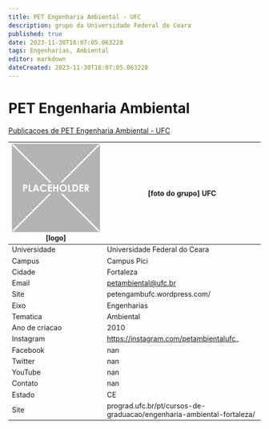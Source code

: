 ```yaml
---
title: PET Engenharia Ambiental - UFC
description: grupo da Universidade Federal do Ceara
published: true
date: 2023-11-30T16:07:05.063228
tags: Engenharias, Ambiental
editor: markdown
dateCreated: 2023-11-30T16:07:05.063228
---
```


# PET Engenharia Ambiental

[Publicacoes de PET Engenharia Ambiental - UFC](/atividade/281PETEngenhariaAmbientalUFC/feed.md)

| ![placeholder.png](/placeholder.png) [logo] | [foto do grupo] UFC         |
| ------------------------------------------- | ------------------------------------------------- |
| Universidade                                | Universidade Federal do Ceara      |
| Campus                                      | Campus Pici            |
| Cidade                                      | Fortaleza             |
| Email                                       | petambiental@ufc.br             |
| Site                                        | petengambufc.wordpress.com/              |
| Eixo                                        | Engenharias              |
| Tematica                                    | Ambiental          |
| Ano de criacao                              | 2010        |
| Instagram                                   | https://instagram.com/petambientalufc_         |
| Facebook                                    | nan          |
| Twitter                                     | nan           |
| YouTube                                     | nan           |
| Contato                                     | nan         |
| Estado                                      |  CE            |
| Site                                        | prograd.ufc.br/pt/cursos-de-graduacao/engenharia-ambiental-fortaleza/ |
